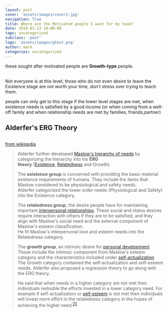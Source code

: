 ```yaml
---
layout: post
cover: 'assets/images/cover2.jpg'
navigation: True
title: Where are the Motivated people I want for my team?
date: 2019-01-13 18:00:00
tags: uncategorized
subclass: 'post'
logo: 'assets/images/ghost.png'
author: mark
categories: uncategorized
---
```

<!-- wp:paragraph -->  <p>these sought after motivated people are <strong>Growth-type</strong> people.</p>  <!-- /wp:paragraph -->    <!-- wp:paragraph -->  <p><br>Not everyone is at this level, those who do not even desire to leave the Existence stage are not worth your time, don't stress over trying to teach them.</p>  <!-- /wp:paragraph -->    <!-- wp:paragraph -->  <p>people can only get to this stage if the lower level stages are met, when existence needs is satisfied by a good income (or when coming from a well-off family and when relationship needs are met by families, friends,partner)<br></p>  <!-- /wp:paragraph -->    <!-- wp:heading -->  <h2>Alderfer's ERG Theory</h2>  <!-- /wp:heading -->    <!-- wp:image -->  <figure class="wp-block-image"><img src="https://i.pinimg.com/originals/56/0d/d7/560dd7a10646fba7b1fe6c9675692734.jpg" alt=""/></figure>  <!-- /wp:image -->    <!-- wp:paragraph -->  <p><a href="https://en.wikipedia.org/wiki/ERG_theory">from wikipedia</a></p>  <!-- /wp:paragraph -->    <!-- wp:quote -->  <blockquote class="wp-block-quote"><p>Alderfer further developed <a href="https://en.wikipedia.org/wiki/Maslow%27s_hierarchy_of_needs">Maslow's hierarchy of needs</a> by categorizing the hierarchy into his <strong>ERG theory</strong> (<a href="https://en.wikipedia.org/wiki/Existence">Existence</a>, <a href="https://en.wikipedia.org/wiki/Coefficient_of_relationship">Relatedness</a> and Growth). </p><p>The <strong>existence group</strong> is concerned with providing the basic material existence requirements of humans. They include the items that Maslow considered to be physiological and safety needs. <br>Alderfer categorized the lower order needs (Physiological and Safety) into the Existence category.</p><p>The <strong>relatedness group</strong>, the desire people have for maintaining important <a href="https://en.wikipedia.org/wiki/Interpersonal_relationship">interpersonal relationships</a>. These social and status desires require interaction with others if they are to be satisfied, and they align with Maslow's social need and the external component of Maslow's esteem classification. <br>He fit Maslow's interpersonal love and esteem needs into the Relatedness category.</p><p>The <strong>growth group</strong>, an intrinsic desire for <a href="https://en.wikipedia.org/wiki/Personal_development">personal development</a>. These include the intrinsic component from Maslow's esteem category and the characteristics included under <a href="https://en.wikipedia.org/wiki/Self-actualization">self-actualization</a>.   The Growth category contained the self-actualization and self-esteem needs. Alderfer also proposed a regression theory to go along with the ERG theory. </p><p></p><p>He said that when needs in a higher category are not met then individuals redouble the efforts invested in a lower category need. For example if self-actualization or <a href="https://en.wikipedia.org/wiki/Self-esteem">self-esteem</a> is not met then individuals will invest more effort in the relatedness category in the hopes of achieving the higher need.<sup><a href="https://en.wikipedia.org/wiki/ERG_theory#cite_note-1">[1]</a></sup></p></blockquote>  <!-- /wp:quote -->
